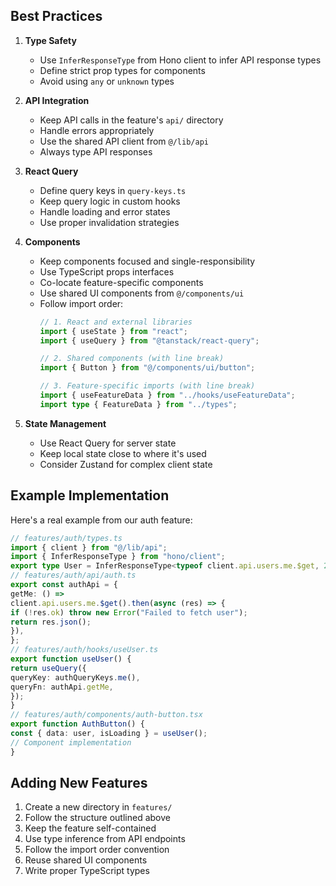
## Best Practices

1. **Type Safety**
   - Use `InferResponseType` from Hono client to infer API response types
   - Define strict prop types for components
   - Avoid using `any` or `unknown` types

2. **API Integration**
   - Keep API calls in the feature's `api/` directory
   - Handle errors appropriately
   - Use the shared API client from `@/lib/api`
   - Always type API responses

3. **React Query**
   - Define query keys in `query-keys.ts`
   - Keep query logic in custom hooks
   - Handle loading and error states
   - Use proper invalidation strategies

4. **Components**
   - Keep components focused and single-responsibility
   - Use TypeScript props interfaces
   - Co-locate feature-specific components
   - Use shared UI components from `@/components/ui`
   - Follow import order:
     ```typescript
     // 1. React and external libraries
     import { useState } from "react";
     import { useQuery } from "@tanstack/react-query";

     // 2. Shared components (with line break)
     import { Button } from "@/components/ui/button";

     // 3. Feature-specific imports (with line break)
     import { useFeatureData } from "../hooks/useFeatureData";
     import type { FeatureData } from "../types";
     ```

5. **State Management**
   - Use React Query for server state
   - Keep local state close to where it's used
   - Consider Zustand for complex client state

## Example Implementation

Here's a real example from our auth feature:
```typescript
// features/auth/types.ts
import { client } from "@/lib/api";
import { InferResponseType } from "hono/client";
export type User = InferResponseType<typeof client.api.users.me.$get, 200>;
// features/auth/api/auth.ts
export const authApi = {
getMe: () =>
client.api.users.me.$get().then(async (res) => {
if (!res.ok) throw new Error("Failed to fetch user");
return res.json();
}),
};
// features/auth/hooks/useUser.ts
export function useUser() {
return useQuery({
queryKey: authQueryKeys.me(),
queryFn: authApi.getMe,
});
}
// features/auth/components/auth-button.tsx
export function AuthButton() {
const { data: user, isLoading } = useUser();
// Component implementation
}
```


## Adding New Features

1. Create a new directory in `features/`
2. Follow the structure outlined above
3. Keep the feature self-contained
4. Use type inference from API endpoints
5. Follow the import order convention
6. Reuse shared UI components
7. Write proper TypeScript types